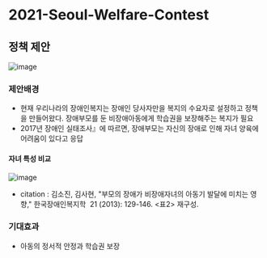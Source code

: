 # 2021-Seoul-Welfare-Contest
## 정책 제안
![image](https://github.com/user-attachments/assets/21ee9473-7892-4aa8-89df-acd8676bad0e)


### 제안배경
- 현재 우리나라의 장애인복지는 장애인 당사자만을 복지의 수요자로 설정하고 정책을 만들어왔다. 장애부모를 둔 비장애아동에게 학습권을 보장해주는 복지가 필요
- 2017년 장애인 실태조사』에 따르면, 장애부모는 자신의 장애로 인해 자녀 양육에 어려움이 있다고 응답

#### 자녀 특성 비교
![image](https://github.com/user-attachments/assets/5b96a18f-fe0b-472b-a967-1a30eee52f94)

- citation : 김소진, 김사현, "부모의 장애가 비장애자녀의 아동기 발달에 미치는 영향," 한국장애인복지학  21 (2013): 129-146. <표2> 재구성.


### 기대효과
- 아동의 정서적 안정과 학습권 보장
